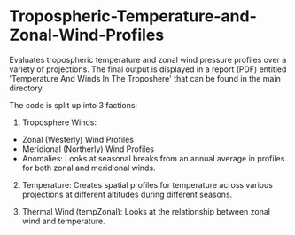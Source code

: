 # Tropospheric-Temperature-and-Zonal-Wind-Profiles

Evaluates tropospheric temperature and zonal wind pressure profiles over a variety of projections. The final output is displayed in a report (PDF) entitled 'Temperature And Winds In The Troposhere' that can be found in the main directory. 

The code is split up into 3 factions: 

1) Troposphere Winds:
- Zonal (Westerly) Wind Profiles
- Meridional (Northerly) Wind Profiles
- Anomalies: Looks at seasonal breaks from an annual average in profiles for both zonal and meridional winds.

2) Temperature: Creates spatial profiles for temperature across various projections at different altitudes during different seasons.

3) Thermal Wind (tempZonal): Looks at the relationship between zonal wind and temperature.
